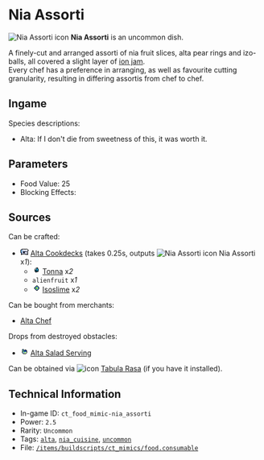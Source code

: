 # Nia Assorti

<img src="https://raw.githubusercontent.com/Ceterai/Enternia/main/assetMissing.png" alt="Nia Assorti icon" loading="lazy" height="16px" width="auto" /> **Nia Assorti** is an uncommon dish.

A finely-cut and arranged assorti of nia fruit slices, alta pear rings and izo-balls, all covered a slight layer of [ion jam](https://ceterai.github.io/MyEnternia/Wiki/ionjam).  
Every chef has a preference in arranging, as well as favourite cutting granularity, resulting in differing assortis from chef to chef.

## Ingame

Species descriptions:

- Alta: If I don't die from sweetness of this, it was worth it.

## Parameters

- Food Value: 25
- Blocking Effects: 

## Sources

Can be crafted:

- ![ ](https://raw.githubusercontent.com/Ceterai/Enternia/main/objects/alta/cooking/cookdecks/icon.png) [Alta Cookdecks](https://ceterai.github.io/MyEnternia/Wiki/AltaCookdecks) (takes 0.25s, outputs <img src="https://raw.githubusercontent.com/Ceterai/Enternia/main/assetMissing.png" alt="Nia Assorti icon" loading="lazy" height="16px" width="auto" /> Nia Assorti x*1*):
  - <img src="https://raw.githubusercontent.com/Ceterai/Enternia/main/items/throwables/ct_tonna.png" alt="Tonna icon" loading="lazy" height="16px" width="auto" /> [Tonna](https://ceterai.github.io/MyEnternia/Wiki/Tonna) x*2*
  - `alienfruit` x*1*
  - <img src="https://raw.githubusercontent.com/Ceterai/Enternia/main/items/throwables/ct_isoslime_ball.png" alt="Isoslime icon" loading="lazy" height="16px" width="auto" /> [Isoslime](https://ceterai.github.io/MyEnternia/Wiki/Isoslime) x*2*

Can be bought from merchants:

- [Alta Chef](https://ceterai.github.io/MyEnternia/Wiki/AltaChef)

Drops from destroyed obstacles:

- <img src="https://raw.githubusercontent.com/Ceterai/Enternia/main/objects/alta/special/food/salad/icon.png" alt="Alta Salad Serving icon" loading="lazy" height="16px" width="auto" /> [Alta Salad Serving](https://ceterai.github.io/MyEnternia/Wiki/AltaSaladServing)

Can be obtained via <img src="https://steamuserimages-a.akamaihd.net/ugc/263843960696222713/3EC9A7C005541F7D577EBCB8C5736B4EFC9973D6/" alt="icon" width="8" height="12"/> [Tabula Rasa](https://community.playstarbound.com/resources/the-tabula-rasa.3222/) (if you have it installed).

## Technical Information

- In-game ID: `ct_food_mimic-nia_assorti`
- Power: `2.5`
- Rarity: `Uncommon`
- Tags: [`alta`](https://ceterai.github.io/MyEnternia/Wiki/Tags/Alta), [`nia_cuisine`](https://ceterai.github.io/MyEnternia/Wiki/Tags/NiaCuisine), [`uncommon`](https://ceterai.github.io/MyEnternia/Wiki/Tags/Uncommon)
- File: [`/items/buildscripts/ct_mimics/food.consumable`](https://github.com/Ceterai/Enternia/blob/main/items/buildscripts/ct_mimics/food.consumable)
